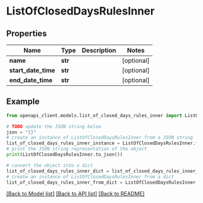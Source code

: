 # ListOfClosedDaysRulesInner


## Properties

Name | Type | Description | Notes
------------ | ------------- | ------------- | -------------
**name** | **str** |  | [optional] 
**start_date_time** | **str** |  | [optional] 
**end_date_time** | **str** |  | [optional] 

## Example

```python
from openapi_client.models.list_of_closed_days_rules_inner import ListOfClosedDaysRulesInner

# TODO update the JSON string below
json = "{}"
# create an instance of ListOfClosedDaysRulesInner from a JSON string
list_of_closed_days_rules_inner_instance = ListOfClosedDaysRulesInner.from_json(json)
# print the JSON string representation of the object
print(ListOfClosedDaysRulesInner.to_json())

# convert the object into a dict
list_of_closed_days_rules_inner_dict = list_of_closed_days_rules_inner_instance.to_dict()
# create an instance of ListOfClosedDaysRulesInner from a dict
list_of_closed_days_rules_inner_from_dict = ListOfClosedDaysRulesInner.from_dict(list_of_closed_days_rules_inner_dict)
```
[[Back to Model list]](../README.md#documentation-for-models) [[Back to API list]](../README.md#documentation-for-api-endpoints) [[Back to README]](../README.md)


